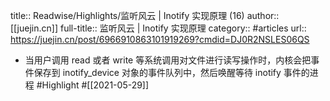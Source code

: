 title:: Readwise/Highlights/监听风云 | Inotify 实现原理 (16)
author:: [[juejin.cn]]
full-title:: 监听风云 | Inotify 实现原理
category:: #articles
url:: https://juejin.cn/post/6966910863101919269?cmdid=DJ0R2NSLES06QS

- 当用户调用 read 或者 write 等系统调用对文件进行读写操作时，内核会把事件保存到 inotify_device 对象的事件队列中，然后唤醒等待 inotify 事件的进程 #Highlight #[[2021-05-29]]